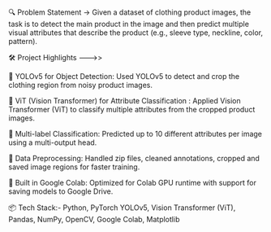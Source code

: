 🔍 Problem Statement ->
Given a dataset of clothing product images, the task is to detect the main product in the image and then predict multiple visual attributes that describe the product (e.g., sleeve type, neckline, color, pattern).

🛠️ Project Highlights --->>

🔎 YOLOv5 for Object Detection:
Used YOLOv5 to detect and crop the clothing region from noisy product images.

🧠 ViT (Vision Transformer) for Attribute Classification :
Applied Vision Transformer (ViT) to classify multiple attributes from the cropped product images.

📁 Multi-label Classification:
Predicted up to 10 different attributes per image using a multi-output head.

🧹 Data Preprocessing:
Handled zip files, cleaned annotations, cropped and saved image regions for faster training.

🚀 Built in Google Colab:
Optimized for Colab GPU runtime with support for saving models to Google Drive.

📦 Tech Stack:- 
Python, PyTorch
YOLOv5, Vision Transformer (ViT),
Pandas, NumPy, OpenCV,
Google Colab, Matplotlib

